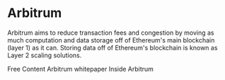 # Arbitrum

Arbitrum aims to reduce transaction fees and congestion by moving as much computation and data storage off of Ethereum's main blockchain (layer 1) as it can. Storing data off of Ethereum's blockchain is known as Layer 2 scaling solutions.

<ResourceGroupTitle>Free Content</ResourceGroupTitle>
<BadgeLink colorScheme='yellow' badgeText='Read' href='https://www.usenix.org/system/files/conference/usenixsecurity18/sec18-kalodner.pdf'>Arbitrum whitepaper</BadgeLink>
<BadgeLink colorScheme='yellow' badgeText='Read' href='https://developer.offchainlabs.com/docs/Inside_Arbitrum'>Inside Arbitrum</BadgeLink>
